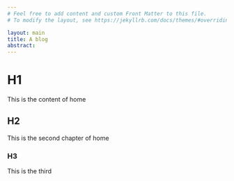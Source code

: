 ```yaml
---
# Feel free to add content and custom Front Matter to this file.
# To modify the layout, see https://jekyllrb.com/docs/themes/#overriding-theme-defaults

layout: main
title: A blog
abstract: 
---
```


# H1
This is the content of home

## H2
This is the second chapter of home

### H3
This is the third
